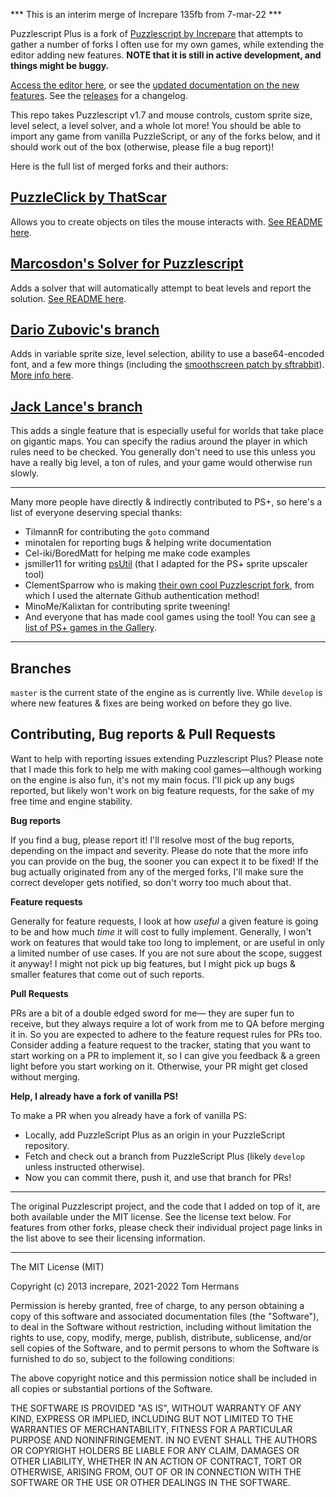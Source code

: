 *** This is an interim merge of Increpare 135fb from 7-mar-22 ***

Puzzlescript Plus is a fork of [Puzzlescript by Increpare](https://github.com/increpare/PuzzleScript) that attempts to gather a number of forks I often use for my own games, while extending the editor adding new features. **NOTE that it is still in active development, and things might be buggy.** 

[Access the editor here](https://auroriax.github.io/PuzzleScript/editor.html), or see the [updated documentation on the new features](https://auroriax.github.io/PuzzleScript/Documentation/documentation.html). See the [releases](https://github.com/Auroriax/PuzzleScriptPlus/releases) for a changelog.

This repo takes Puzzlescript v1.7 and mouse controls, custom sprite size, level select, a level solver, and a whole lot more! You should be able to import any game from vanilla PuzzleScript, or any of the forks below, and it should work out of the box (otherwise, please file a bug report)! 

Here is the full list of merged forks and their authors:

## [PuzzleClick by ThatScar](https://github.com/ThatScar/PuzzleScript)
Allows you to create objects on tiles the mouse interacts with. [See README here](https://github.com/ThatScar/PuzzleScript/blob/master/README.md).

## [Marcosdon's Solver for Puzzlescript](https://github.com/marcosdon/PuzzleScriptWithSolver)
Adds a solver that will automatically attempt to beat levels and report the solution. [See README here](https://github.com/marcosdon/PuzzleScriptWithSolver/blob/master/README.md).

## [Dario Zubovic's branch](https://github.com/dario-zubovic/PuzzleScript)
Adds in variable sprite size, level selection, ability to use a base64-encoded font, and a few more things (including the [smoothscreen patch by sftrabbit](https://github.com/sftrabbit/PuzzleScript-smoothscreen)). [More info here](https://dario-zubovic.github.io/PuzzleScript/Documentation/differences.html).

## [Jack Lance's branch](https://github.com/JackLance/PuzzleScript)
This adds a single feature that is especially useful for worlds that take place on gigantic maps. You can specify the radius around the player in which rules need to be checked. You generally don't need to use this unless you have a really big level, a ton of rules, and your game would otherwise run slowly.

-------

Many more people have directly & indirectly contributed to PS+, so here's a list of everyone deserving special thanks:
- TilmannR for contributing the `goto` command
- minotalen for reporting bugs & helping write documentation
- Cel-iki/BoredMatt for helping me make code examples
- jsmiller11 for writing [psUtil](https://github.com/jcmiller11/psUtil) (that I adapted for the PS+ sprite upscaler tool)
- ClementSparrow who is making [their own cool Puzzlescript fork](https://github.com/ClementSparrow/Pattern-Script), from which I used the alternate Github authentication method!
- MinoMe/Kalixtan for contributing sprite tweening!
- And everyone that has made cool games using the tool! You can see [a list of PS+ games in the Gallery](https://auroriax.github.io/PuzzleScript/Gallery/index.html).

-------

## Branches
`master` is the current state of the engine as is currently live. While `develop` is where new features & fixes are being worked on before they go live.

## Contributing, Bug reports & Pull Requests

Want to help with reporting issues extending Puzzlescript Plus? Please note that I made this fork to help me with making cool games—although working on the engine is also fun, it's not my main focus. I'll pick up any bugs reported, but likely won't work on big feature requests, for the sake of my free time and engine stability.

**Bug reports**

If you find a bug, please report it! I'll resolve most of the bug reports, depending on the impact and severity. Please do note that the more info you can provide on the bug, the sooner you can expect it to be fixed! If the bug actually originated from any of the merged forks, I'll make sure the correct developer gets notified, so don't worry too much about that.

**Feature requests**

Generally for feature requests, I look at how *useful* a given feature is going to be and how much *time* it will cost to fully implement. Generally, I won't work on features that would take too long to implement, or are useful in only a limited number of use cases. 
If you are not sure about the scope, suggest it anyway! I might not pick up big features, but I might pick up bugs & smaller features that come out of such reports.

**Pull Requests**

PRs are a bit of a double edged sword for me— they are super fun to receive, but they always require a lot of work from me to QA before merging it in. So you are expected to adhere to the feature request rules for PRs too. Consider adding a feature request to the tracker, stating that you want to start working on a PR to implement it, so I can give you feedback & a green light before you start working on it. Otherwise, your PR might get closed without merging.

**Help, I already have a fork of vanilla PS!**

To make a PR when you already have a fork of vanilla PS:
- Locally, add PuzzleScript Plus as an origin in your PuzzleScript repository.
- Fetch and check out a branch from PuzzleScript Plus (likely `develop` unless instructed otherwise).
- Now you can commit there, push it, and use that branch for PRs!

-------

The original Puzzlescript project, and the code that I added on top of it, are both available under the MIT license. See the license text below. For features from other forks, please check their individual project page links in the list above to see their licensing information.

-------

The MIT License (MIT)

Copyright (c) 2013 increpare, 2021-2022 Tom Hermans

Permission is hereby granted, free of charge, to any person obtaining a copy of this software and associated documentation files (the "Software"), to deal in the Software without restriction, including without limitation the rights to use, copy, modify, merge, publish, distribute, sublicense, and/or sell copies of the Software, and to permit persons to whom the Software is furnished to do so, subject to the following conditions:

The above copyright notice and this permission notice shall be included in all copies or substantial portions of the Software.

THE SOFTWARE IS PROVIDED "AS IS", WITHOUT WARRANTY OF ANY KIND, EXPRESS OR IMPLIED, INCLUDING BUT NOT LIMITED TO THE WARRANTIES OF MERCHANTABILITY, FITNESS FOR A PARTICULAR PURPOSE AND NONINFRINGEMENT. IN NO EVENT SHALL THE AUTHORS OR COPYRIGHT HOLDERS BE LIABLE FOR ANY CLAIM, DAMAGES OR OTHER LIABILITY, WHETHER IN AN ACTION OF CONTRACT, TORT OR OTHERWISE, ARISING FROM, OUT OF OR IN CONNECTION WITH THE SOFTWARE OR THE USE OR OTHER DEALINGS IN THE SOFTWARE.
